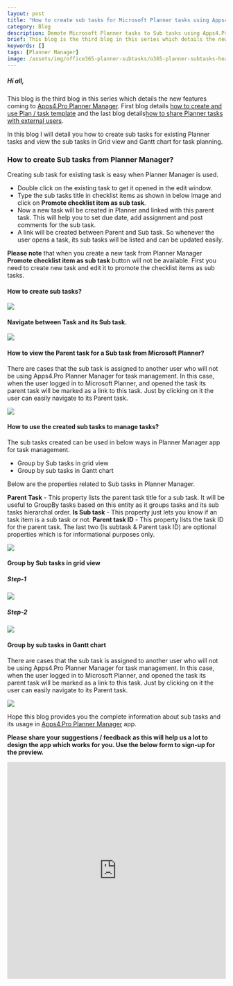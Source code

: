 ```yaml
---
layout: post
title: "How to create sub tasks for Microsoft Planner tasks using Apps4.Pro Planner Manager"
category: Blog
description: Demote Microsoft Planner tasks to Sub tasks using Apps4.Pro Planner Manager
brief: This blog is the third blog in this series which details the new features coming to Apps4.Pro Planner Manager.
keywords: []
tags: [Planner Manager]
image: /assets/img/office365-planner-subtasks/o365-planner-subtasks-header.png
---
```


##### Hi all,

This blog is the third blog in this series which details the new
features coming to [Apps4.Pro Planner
Manager](http://apps4.pro/planner-manager.aspx). First blog details [how
to create and use Plan / task
template](http://www.jijitechnologies.com/blogs/how-to-create-and-use-office-365-planner-task-plan-template)
and the last blog details[how to share Planner tasks with external
users](http://www.jijitechnologies.com/blogs/how-to-share-planner-tasks-with-external-users).

In this blog I will detail you how to create sub tasks for existing
Planner tasks and view the sub tasks in Grid view and Gantt chart for
task planning.

### How to create Sub tasks from Planner Manager? 

Creating sub task for existing task is easy when Planner Manager is
used.

-   Double click on the existing task to get it opened in the edit
    window.
-   Type the sub tasks title in checklist items as shown in below image
    and click on **Promote checklist item as sub task**.
-   Now a new task will be created in Planner and linked with this
    parent task. This will help you to set due date, add assignment and
    post comments for the sub task.
-   A link will be created between Parent and Sub task. So whenever the
    user opens a task, its sub tasks will be listed and can be updated
    easily.

**Please note** that when you create a new task from Planner Manager
**Promote checklist item as sub task** button will not be available.
First you need to create new task and edit it to promote the checklist
items as sub tasks.

#### How to create sub tasks? 

![](/assets/img/office365-planner-subtasks/1-create-subtasks.png)

#### Navigate between Task and its Sub task. 

![](/assets/img/office365-planner-subtasks/2-navigate-between-tasks.png)

#### How to view the Parent task for a Sub task from Microsoft Planner? 

There are cases that the sub task is assigned to another user who will
not be using Apps4.Pro Planner Manager for task management. In this
case, when the user logged in to Microsoft Planner, and opened the task
its parent task will be marked as a link to this task. Just by clicking
on it the user can easily navigate to its Parent task.

![](/assets/img/office365-planner-subtasks/3-view-parent-task.png)

#### How to use the created sub tasks to manage tasks? 

The sub tasks created can be used in below ways in Planner Manager app
for task management.

-   Group by Sub tasks in grid view
-   Group by sub tasks in Gantt chart

Below are the properties related to Sub tasks in Planner Manager.

**Parent Task** - This property lists the parent task title for a sub
task. It will be useful to GroupBy tasks based on this entity as it
groups tasks and its sub tasks hierarchal order.
 **Is Sub task** - This property just lets you know if an task item is a
sub task or not.
 **Parent task ID** - This property lists the task ID for the parent
task.
 The last two (Is subtask & Parent task ID) are optional properties
which is for informational purposes only.

![](/assets/img/office365-planner-subtasks/4-manage-tasks.png)

#### Group by Sub tasks in grid view

##### Step-1 

![](/assets/img/office365-planner-subtasks/6-group-by-subtasks1.png)

##### Step-2 

![](/assets/img/office365-planner-subtasks/5-group-by-subtasks2.png)

#### Group by sub tasks in Gantt chart 

There are cases that the sub task is assigned to another user who will
not be using Apps4.Pro Planner Manager for task management. In this
case, when the user logged in to Microsoft Planner, and opened the task
its parent task will be marked as a link to this task. Just by clicking
on it the user can easily navigate to its Parent task.

![](/assets/img/office365-planner-subtasks/7-groupby-subtasks-in-ganttchart.png)

Hope this blog provides you the complete information about sub tasks and
its usage in [Apps4.Pro Planner
Manager](http://apps4.pro/planner-manager.aspx) app.

**Please share your suggestions / feedback as this will help us a lot to
design the app which works for you. Use the below form to sign-up for
the preview.**

<iframe width="640px" height="500px" src="https://forms.office.com/Pages/ResponsePage.aspx?id=rttqcTcUFUOZfcvUiBOy6v_lsEGNoSNOm_algcPvYcxUQ1gzMEYzS0JaTFZLWTFRSzdCS0s1STEwNS4u&embed=true" frameborder="0" marginwidth="0" marginheight="0" style="border: none; max-width:100%; max-height:100vh" allowfullscreen webkitallowfullscreen mozallowfullscreen msallowfullscreen> </iframe>
